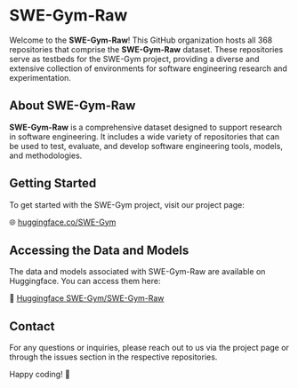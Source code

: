 # SWE-Gym-Raw

Welcome to the **SWE-Gym-Raw**! This GitHub organization hosts all 368 repositories that comprise the **SWE-Gym-Raw** dataset. These repositories serve as testbeds for the SWE-Gym project, providing a diverse and extensive collection of environments for software engineering research and experimentation.

## About SWE-Gym-Raw

**SWE-Gym-Raw** is a comprehensive dataset designed to support research in software engineering. It includes a wide variety of repositories that can be used to test, evaluate, and develop software engineering tools, models, and methodologies.

## Getting Started

To get started with the SWE-Gym project, visit our project page:

🌐 [huggingface.co/SWE-Gym](https://huggingface.co/SWE-Gym)

## Accessing the Data and Models

The data and models associated with SWE-Gym-Raw are available on Huggingface. You can access them here:

🤗 [Huggingface SWE-Gym/SWE-Gym-Raw](https://huggingface.co/datasets/SWE-Gym/SWE-Gym-Raw)

## Contact

For any questions or inquiries, please reach out to us via the project page or through the issues section in the respective repositories.

Happy coding! 🚀

